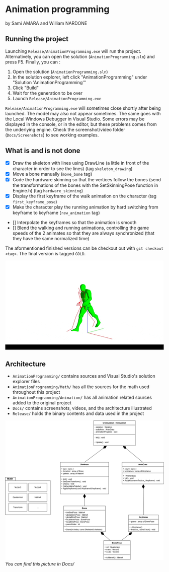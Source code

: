 # Animation programming
by Sami AMARA and William NARDONE


## Running the project
Launching `Release/AnimationProgramming.exe` will run the project.
Alternatively, you can open the solution (`AnimationProgramming.sln`) and press F5.
Finally, you can :
1. Open the solution (`AnimationProgramming.sln`)
2. In the solution explorer, left click "AnimationProgramming" under "Solution 'AnimationProgramming'"
3. Click "Build"
4. Wait for the generation to be over
5. Launch `Release/AnimationProgramming.exe`

`Release/AnimationProgramming.exe` will sometimes close shortly after being launched. The model may also not appear sometimes.
The same goes with the Local Windows Debugger in Visual Studio. Some errors may be displayed in the console, or in the editor,
but these problems comes from the underlying engine. Check the screenshot/video folder (`Docs/Screenshots`) to see working examples.

## What is and is not done
- [X] Draw the skeleton with lines using DrawLine (a little in front of the character in order to see the lines) (tag `skeleton_drawing`)
- [X] Move a bone manually (`move_bone` tag)
- [X] Code the hardware skinning so that the vertices follow the bones (send the transformations of the bones with the SetSkinningPose function in Engine.h) (tag `hardware_skinning`)
- [X] Display the first keyframe of the walk animation on the character (tag `first_keyframe_pose`)
- [X] Make the character play the running animation by hard switching from keyframe to keyframe (`raw_animation` tag)
- [] Interpolate the keyframes so that the animation is smooth
- [] Blend the walking and running animations, controlling the game speeds of the 2 animates so that they are always synchronized (that they have the same normalized time)

The aformentioned finished versions can be checkout out with `git checkout <tag>`.
The final version is tagged `GOLD`.

![raw_walk_animation.gif](Docs/Screenshots/raw_walk_animation.gif)

## Architecture

- `AnimationProgramming/` contains sources and Visual Studio's solution explorer files
- `AnimationProgramming/Math/` has all the sources for the math used throughout this project
- `AnimationProgramming/Animation/` has all animation related sources added to the original project
- `Docs/` contains screenshots, videos, and the architecture illustrated
- `Release/` holds the binary contents and data used in the project

![architecture.png](Docs/architecture.png)
*You can find this picture in Docs/*
